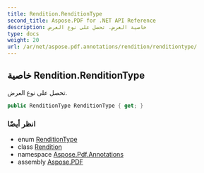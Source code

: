 ```yaml
---
title: Rendition.RenditionType
second_title: Aspose.PDF for .NET API Reference
description: خاصية العرض. تحصل على نوع العرض
type: docs
weight: 20
url: /ar/net/aspose.pdf.annotations/rendition/renditiontype/
---
```

## خاصية Rendition.RenditionType

تحصل على نوع العرض.

```csharp
public RenditionType RenditionType { get; }
```

### انظر أيضًا

* enum [RenditionType](../../renditiontype/)
* class [Rendition](../)
* namespace [Aspose.Pdf.Annotations](../../../aspose.pdf.annotations/)
* assembly [Aspose.PDF](../../../)